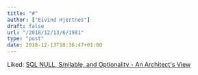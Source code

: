 ```yaml
---
title: "#"
author: ["Eivind Hjertnes"]
draft: false
url: "/2018/12/13/6/1981"
type: "post"
date: 2018-12-13T18:36:47+01:00
---
```


Liked:
[SQL
NULL, S/nilable, and Optionality - An Architect's View](http://corfield.org/blog/2018/12/06/null-nilable-optionality/)
